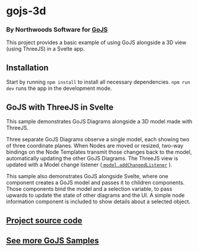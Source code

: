 # gojs-3d

### By Northwoods Software for [GoJS](https://gojs.net)

This project provides a basic example of using GoJS alongside a 3D view (using ThreeJS) in a Svelte app.

## Installation

Start by running `npm install` to install all necessary dependencies.
`npm run dev` runs the app in the development mode.

## GoJS with ThreeJS in Svelte

This sample demonstrates GoJS Diagrams alongside a 3D model made with ThreeJS.

Three separate GoJS Diagrams observe a single model, each showing two of three coordinate
planes. When Nodes are moved or resized, two-way bindings on the Node Templates transmit
those changes back to the model, automatically updating the other GoJS Diagrams. The ThreeJS
view is updated with a Model change listener (<a target="\_blank" href="https://gojs.net/latest/api/symbols/Model.html#addChangedListener"> <code>model.addChangedListener</code></a> ).

This sample also demonstrates GoJS alongside Svelte, where one component creates a GoJS
model and passes it to children components. Those components bind the model and a selection
variable, to pass upwards to update the state of other diagrams and the UI. A simple node
information component is included to show details about a selected object.

## [Project source code](https://github.com/NorthwoodsSoftware/gojs-projects)

## [See more GoJS Samples](https://gojs.net/latest/samples/)
